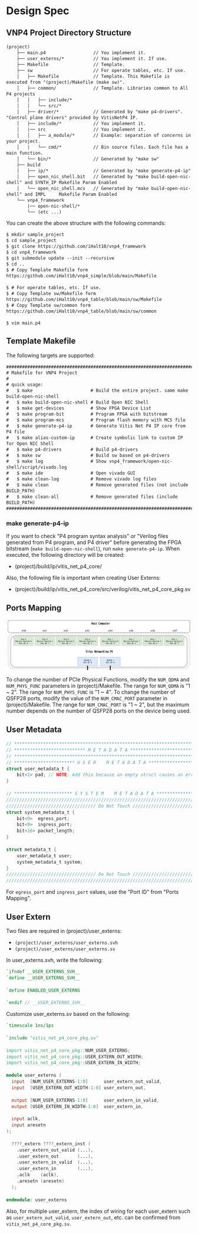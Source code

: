 # Design Spec

## VNP4 Project Directory Structure

```
(project)
    ├── main.p4                  // You implement it.
    ├── user_externs/*           // You implement it. If use.
    ├── Makefile                 // Template.
    ├── sw                       // For operate tables, etc. If use.
    │   ├── Makefile             // Template. This Makefile is executed from "(project)/Makefile (make sw)".
    │   ├── common/              // Template. Libraries common to All P4 projects
    │   │   ├── include/*
    │   │   └── src/*
    │   ├── driver/*             // Generated by "make p4-drivers". "Control plane drivers" provided by VitisNetP4 IP.
    │   ├── include/*            // You implement it.
    │   |── src                  // You implement it.
    │   │   ├── a_module/*       // Example: separation of concerns in your project.
    │   |   └── cmd/*            // Bin source files. Each file has a main function.
    │   └── bin/*                // Generated by "make sw"
    ├── build
    │   ├── ip/*                 // Generated by "make generate-p4-ip"
    │   ├── open_nic_shell.bit   // Generated by "make build-open-nic-shell" and SYNTH_IP Makefile Param Enabled
    │   └── open_nic_shell.mcs   // Generated by "make build-open-nic-shell" and IMPL     Makefile Param Enabled
    └── vnp4_framework
        |── open-nic-shell/*
        └── (etc ...)
```

You can create the above structure with the following commands:
```shell
$ mkdir sample_project
$ cd sample_project
$ git clone https://github.com/iHalt10/vnp4_framework
$ cd vnp4_framework
$ git submodule update --init --recursive
$ cd ..
$ # Copy Template Makefile form https://github.com/iHalt10/vnp4_simple/blob/main/Makefile

$ # For operate tables, etc. If use.
$ # Copy Template sw/Makefile form https://github.com/iHalt10/vnp4_table/blob/main/sw/Makefile
$ # Copy Template sw/common form https://github.com/iHalt10/vnp4_table/blob/main/sw/common

$ vim main.p4
```

## Template Makefile

The following targets are supported:
```
################################################################################
# Makefile for VNP4 Project
#
# quick usage:
#   $ make                      # Build the entire project. same make build-open-nic-shell
#   $ make build-open-nic-shell # Build Open NIC Shell
#   $ make get-devices          # Show FPGA Device List
#   $ make program-bit          # Program FPGA with bitstream
#   $ make program-mcs          # Program flash memory with MCS file
#   $ make generate-p4-ip       # Generate Vitis Net P4 IP core from P4 file
#   $ make alias-custom-ip      # Create symbolic link to custom IP for Open NIC Shell
#   $ make p4-drivers           # Build p4-drivers
#   $ make sw                   # Build sw based on p4-drivers
#   $ make log                  # Show vnp4_framework/open-nic-shell/script/vivado.log
#   $ make ide                  # Open vivado GUI
#   $ make clean-log            # Remove vivado log files
#   $ make clean                # Remove generated files (not include BUILD_PATH)
#   $ make clean-all            # Remove generated files (include BUILD_PATH)
################################################################################
```

### make generate-p4-ip
If you want to check "P4 program syntax analysis" or "Verilog files generated from P4 program, and P4 driver" before generating the FPGA bitstream (`make build-open-nic-shell`), run `make generate-p4-ip`.
When executed, the following directory will be created:
- (project)/build/ip/vitis_net_p4_core/

Also, the following file is important when creating User Externs:
- (project)/build/ip/vitis_net_p4_core/src/verilog/vitis_net_p4_core_pkg.sv

## Ports Mapping

![shared_txrx_250_port_mapping](image/port_mapping.png)

To change the number of PCIe Physical Functions, modify the `NUM_QDMA` and `NUM_PHYS_FUNC` parameters in (project)/Makefile.
The range for `NUM_QDMA` is "1 ~ 2".
The range for `NUM_PHYS_FUNC` is "1 ~ 4".
To change the number of QSFP28 ports, modify the value of the `NUM_CMAC_PORT` parameter in (project)/Makefile.
The range for `NUM_CMAC_PORT` is "1 ~ 2", but the maximum number depends on the number of QSFP28 ports on the device being used.

## User Metadata

```c
// ****************************************************************************** //
// *************************** M E T A D A T A ********************************** //
// ****************************************************************************** //
// *********************** U S E R    M E T A D A T A *************************** //
struct user_metadata_t {
    bit<1> pad; // NOTE: Add this because an empty struct causes an error (Removable)
}

// ********************** S Y S T E M    M E T A D A T A ************************ //
////////////////////////////////////////////////////////////////////////////////////
////////////////////////////////// Do Not Touch ////////////////////////////////////
struct system_metadata_t {
    bit<9>  egress_port;
    bit<9>  ingress_port;
    bit<16> packet_length;
}

struct metadata_t {
    user_metadata_t user;
    system_metadata_t system;
}
////////////////////////////////// Do Not Touch ////////////////////////////////////
////////////////////////////////////////////////////////////////////////////////////
```

For `egress_port` and `ingress_port` values, use the "Port ID" from "Ports Mapping".


## User Extern
Two files are required in (project)/user_externs:

- `(project)/user_externs/user_externs.svh`
- `(project)/user_externs/user_externs.sv`

In user_externs.svh, write the following:
```verilog
`ifndef __USER_EXTERNS_SVH__
`define __USER_EXTERNS_SVH__

`define ENABLED_USER_EXTERNS

`endif // __USER_EXTERNS_SVH__
```

Customize user_externs.sv based on the following:
```verilog
`timescale 1ns/1ps

`include "vitis_net_p4_core_pkg.sv"

import vitis_net_p4_core_pkg::NUM_USER_EXTERNS;
import vitis_net_p4_core_pkg::USER_EXTERN_OUT_WIDTH;
import vitis_net_p4_core_pkg::USER_EXTERN_IN_WIDTH;

module user_externs (
  input  [NUM_USER_EXTERNS-1:0]      user_extern_out_valid,
  input  [USER_EXTERN_OUT_WIDTH-1:0] user_extern_out,

  output [NUM_USER_EXTERNS-1:0]      user_extern_in_valid,
  output [USER_EXTERN_IN_WIDTH-1:0]  user_extern_in,

  input aclk,
  input aresetn
);

  ????_extern ????_extern_inst (
    .user_extern_out_valid (...),
    .user_extern_out       (...),
    .user_extern_in_valid  (...),
    .user_extern_in        (...),
    .aclk    (aclk),
    .aresetn (aresetn)
  );

endmodule: user_externs
```

Also, for multiple user_extern, the index of wiring for each user_extern such as `user_extern_out_valid`, `user_extern_out`, etc. can be confirmed from `vitis_net_p4_core_pkg.sv`.
